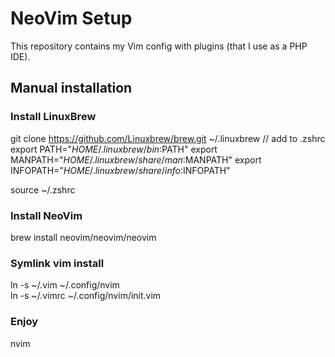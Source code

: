 # NeoVim Setup
This repository contains my Vim config with plugins (that I use as a PHP IDE).

## Manual installation

### Install LinuxBrew
git clone https://github.com/Linuxbrew/brew.git ~/.linuxbrew
// add to .zshrc
export PATH="$HOME/.linuxbrew/bin:$PATH"
export MANPATH="$HOME/.linuxbrew/share/man:$MANPATH"
export INFOPATH="$HOME/.linuxbrew/share/info:$INFOPATH"

source ~/.zshrc

### Install NeoVim
brew install neovim/neovim/neovim

### Symlink vim install
ln -s ~/.vim ~/.config/nvim                                                                                                                                
ln -s ~/.vimrc ~/.config/nvim/init.vim                                                                                                                     

### Enjoy
nvim
